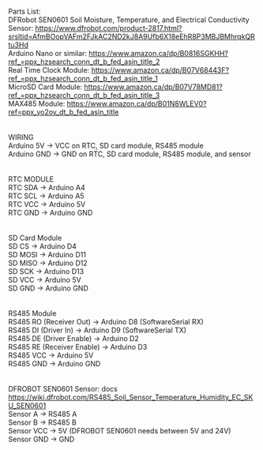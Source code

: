 Parts List: </br>
DFRobot SEN0601 Soil Moisture, Temperature, and Electrical Conductivity Sensor: https://www.dfrobot.com/product-2817.html?srsltid=AfmBOopVAFm2FJkAC2ND2kJ8A9Ufb6X18eEhR8P3MBJBMhrqkQRtu3Hd</br>
Arduino Nano or similar: https://www.amazon.ca/dp/B0816SGKHH?ref_=ppx_hzsearch_conn_dt_b_fed_asin_title_2</br>
Real Time Clock Module: https://www.amazon.ca/dp/B07V68443F?ref_=ppx_hzsearch_conn_dt_b_fed_asin_title_1</br>
MicroSD Card Module: https://www.amazon.ca/dp/B07V78MD81?ref_=ppx_hzsearch_conn_dt_b_fed_asin_title_3</br>
MAX485 Module: https://www.amazon.ca/dp/B01N8WLEV0?ref=ppx_yo2ov_dt_b_fed_asin_title</br>
</br>
</br>
WIRING</br>
Arduino 5V   →  VCC on RTC, SD card module, RS485 module</br>
Arduino GND  →  GND on RTC, SD card module, RS485 module, and sensor</br>
</br>
</br>
RTC MODULE</br>
RTC SDA  →  Arduino A4</br>
RTC SCL  →  Arduino A5</br>
RTC VCC  →  Arduino 5V</br>
RTC GND  →  Arduino GND</br>
</br>
</br>
SD Card Module</br>
SD CS     →  Arduino D4</br>
SD MOSI   →  Arduino D11</br>
SD MISO   →  Arduino D12</br>
SD SCK    →  Arduino D13</br>
SD VCC    →  Arduino 5V</br>
SD GND    →  Arduino GND</br>
</br>
</br>
RS485 Module</br>
RS485 RO  (Receiver Out)    →  Arduino D8 (SoftwareSerial RX)</br>
RS485 DI  (Driver In)       →  Arduino D9 (SoftwareSerial TX)</br>
RS485 DE  (Driver Enable)   →  Arduino D2</br>
RS485 RE  (Receiver Enable) →  Arduino D3</br>
RS485 VCC                   →  Arduino 5V</br>
RS485 GND                   →  Arduino GND</br>
</br>
</br>
DFROBOT SEN0601 Sensor: docs https://wiki.dfrobot.com/RS485_Soil_Sensor_Temperature_Humidity_EC_SKU_SEN0601</br>
Sensor A  →  RS485 A</br>
Sensor B  →  RS485 B</br>
Sensor VCC  →  5V (DFROBOT SEN0601 needs between 5V and 24V)</br>
Sensor GND  →  GND</br>

